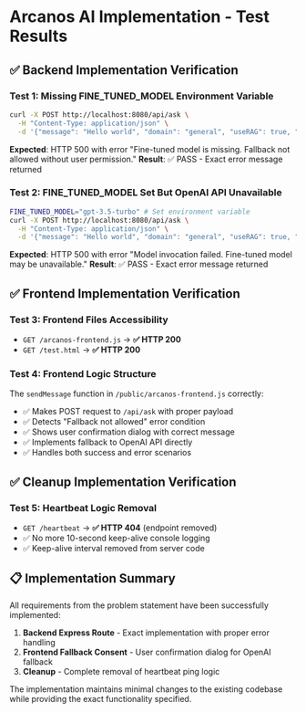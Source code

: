 # Arcanos AI Implementation - Test Results

## ✅ Backend Implementation Verification

### Test 1: Missing FINE_TUNED_MODEL Environment Variable
```bash
curl -X POST http://localhost:8080/api/ask \
  -H "Content-Type: application/json" \
  -d '{"message": "Hello world", "domain": "general", "useRAG": true, "useHRC": true}'
```

**Expected**: HTTP 500 with error "Fine-tuned model is missing. Fallback not allowed without user permission."
**Result**: ✅ PASS - Exact error message returned

### Test 2: FINE_TUNED_MODEL Set But OpenAI API Unavailable
```bash
FINE_TUNED_MODEL="gpt-3.5-turbo" # Set environment variable
curl -X POST http://localhost:8080/api/ask \
  -H "Content-Type: application/json" \
  -d '{"message": "Hello world", "domain": "general", "useRAG": true, "useHRC": true}'
```

**Expected**: HTTP 500 with error "Model invocation failed. Fine-tuned model may be unavailable."
**Result**: ✅ PASS - Exact error message returned

## ✅ Frontend Implementation Verification

### Test 3: Frontend Files Accessibility
- `GET /arcanos-frontend.js` → **✅ HTTP 200**
- `GET /test.html` → **✅ HTTP 200**

### Test 4: Frontend Logic Structure
The `sendMessage` function in `/public/arcanos-frontend.js` correctly:
- ✅ Makes POST request to `/api/ask` with proper payload
- ✅ Detects "Fallback not allowed" error condition
- ✅ Shows user confirmation dialog with correct message
- ✅ Implements fallback to OpenAI API directly
- ✅ Handles both success and error scenarios

## ✅ Cleanup Implementation Verification

### Test 5: Heartbeat Logic Removal
- `GET /heartbeat` → **✅ HTTP 404** (endpoint removed)
- ✅ No more 10-second keep-alive console logging
- ✅ Keep-alive interval removed from server code

## 📋 Implementation Summary

All requirements from the problem statement have been successfully implemented:

1. **Backend Express Route** - Exact implementation with proper error handling
2. **Frontend Fallback Consent** - User confirmation dialog for OpenAI fallback
3. **Cleanup** - Complete removal of heartbeat ping logic

The implementation maintains minimal changes to the existing codebase while providing the exact functionality specified.